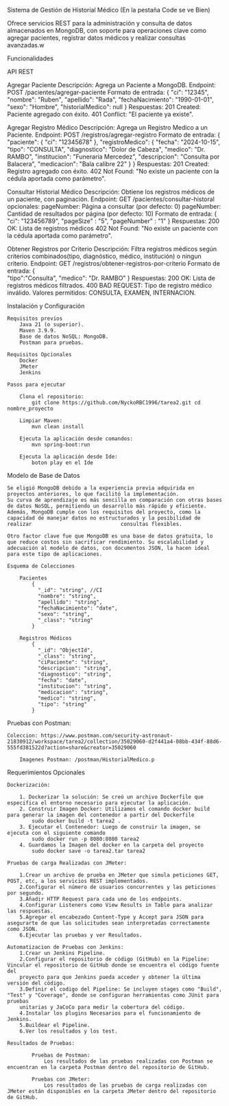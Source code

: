Sistema de Gestión de Historial Médico (En la pestaña Code se ve Bien)

Ofrece servicios REST para la administración y consulta de datos almacenados en MongoDB, con soporte para operaciones clave como agregar pacientes, registrar datos médicos y realizar consultas avanzadas.w

Funcionalidades

API REST

Agregar Paciente
    Descripción: Agrega un Paciente a MongoDB.
    Endpoint: POST /pacientes/agregar-paciente
    Formato de entrada:
        {
        "ci": "12345",
        "nombre": "Ruben",
        "apellido": "Rada",
        "fechaNacimiento": "1990-01-01",
        "sexo": "Hombre",
        "historialMedico": null
        }
    Respuestas:
        201 Created: Paciente agregado con éxito.
        401 Conflict: "El paciente ya existe".

Agregar Registro Médico
    Descripción: Agrega un Registro Medico a un Paciente.
    Endpoint: POST /registros/agregar-registro
    Formato de entrada:
        {
            "paciente": {
            "ci": "12345678"
            },
            "registroMedico": {
                "fecha": "2024-10-15",
                "tipo": "CONSULTA",
                "diagnostico": "Dolor de Cabeza",
                "medico": "Dr. RAMBO",
                "institucion": "Funeraria Mercedez",
                "descripcion": "Consulta por Balacera",
                "medicacion": "Bala calibre 22"
            }
        }
    Respuestas:
        201 Created: Registro agregado con éxito.
        402 Not Found: "No existe un paciente con la cédula aportada como parámetro".
    
Consultar Historial Médico
    Descripción: Obtiene los registros médicos de un paciente, con paginación.
    Endpoint: GET /pacientes/consultar-historal 
    opcionales: pageNumber: Página a consultar (por defecto: 0)
                pageNumber: Cantidad de resultados por página (por defecto: 10)
    Formato de entrada:
        {
            "ci": "123456789",
            "pageSize" : "5",
            "pageNumber" : "1"
        }
    Respuestas:
        200 OK: Lista de registros médicos
        402 Not Found: "No existe un paciente con la cédula aportada como parámetro".
    
Obtener Registros por Criterio
    Descripción: Filtra registros médicos según criterios combinados(tipo, diagnóstico, médico, institución) o ningun criterio.
    Endpoint: GET /registros/obtener-registros-por-criterio
    Formato de entrada:
        {   
            "tipo":"Consulta",
            "medico": "Dr. RAMBO"
        }
    Respuestas:
        200 OK: Lista de registros médicos filtrados.
        400 BAD REQUEST: Tipo de registro médico inválido. Valores permitidos: CONSULTA, EXAMEN, INTERNACION.
        
Instalación y Configuración

    Requisitos previos
        Java 21 (o superior).
        Maven 3.9.9.
        Base de datos NoSQL: MongoDB.
        Postman para pruebas.

    Requisitos Opcionales
        Docker
        JMeter
        Jenkins
        
    Pasos para ejecutar
    
        Clona el repositorio:
            git clone https://github.com/NyckoRBC1996/tarea2.git cd nombre_proyecto

        Limpiar Maven:
            mvn clean install
        
        Ejecuta la aplicación desde comandos:
            mvn spring-boot:run

        Ejecuta la aplicación desde Ide:
            boton play en el Ide
        
Modelo de Base de Datos
        
    Se eligió MongoDB debido a la experiencia previa adquirida en proyectos anteriores, lo que facilitó la implementación.
    Su curva de aprendizaje es más sencilla en comparación con otras bases de datos NoSQL, permitiendo un desarrollo más rápido y eficiente. 
    Además, MongoDB cumple con los requisitos del proyecto, como la capacidad de manejar datos no estructurados y la posibilidad de realizar                             consultas flexibles.

    Otro factor clave fue que MongoDB es una base de datos gratuita, lo que reduce costos sin sacrificar rendimiento. Su escalabilidad y 
    adecuación al modelo de datos, con documentos JSON, la hacen ideal para este tipo de aplicaciones.
        
    Esquema de Colecciones
    
        Pacientes
            {
              "_id": "string", //CI
              "nombre": "string",
              "apellido": "string",
              "fechaNacimiento": "date",
              "sexo": "string",
              "_class": "string"
            }
            
        Registros Médicos
            {
              "_id": "ObjectId",
              "_class": "string",
              "ciPaciente": "string",
              "descripcion": "string",
              "diagnostico": "string",
              "fecha": "date",
              "institucion": "string",
              "medicacion": "string",
              "medico": "string",
              "tipo": "string"
            }
                
Pruebas con Postman:
                
    Coleccion: https://www.postman.com/security-astronaut-21830912/workspace/tarea2/collection/35029060-d2f441a4-08bb-434f-88d6-555fd381522d?action=share&creator=35029060
                    
        Imagenes Postman: /postman/HistorialMedico.p
                    
Requerimientos Opcionales
            
    Dockerización:

        1. Dockerizar la solución: Se creó un archivo Dockerfile que especifica el entorno necesario para ejecutar la aplicación.
        2. Construir Imagen Docker: Utilizamos el comando docker build para generar la imagen del contenedor a partir del Dockerfile
            sudo docker build -t tarea2 .
        3. Ejecutar el Contenedor: Luego de construir la imagen, se ejecuta con el siguiente comando
            sudo docker run -p 8080:8080 tarea2
        4. Guardamos la Imagen del docker en la carpeta del proyecto
            sudo docker save -o tarea2.tar tarea2

    Pruebas de carga Realizadas con JMeter:
        
        1.Crear un archivo de prueba en JMeter que simula peticiones GET, POST, etc, a los servicios REST implementados.
        2.Configurar el número de usuarios concurrentes y las peticiones por segundo.
        3.Añadir HTTP Request para cada uno de los endpoints.
        4.Configurar Listeners como View Results in Table para analizar las respuestas.
        5.Agregar el encabezado Content-Type y Accept para JSON para asegurarte de que las solicitudes sean interpretadas correctamente como JSON.
        6.Ejecutar las pruebas y ver Resultados.

    Automatizacion de Pruebas con Jenkins:
        1.Crear un Jenkins Pipeline.
        2.Configurar el repositorio de código (GitHub) en la Pipeline: Vincular el repositorio de GitHub donde se encuentra el código fuente del
        proyecto para que Jenkins pueda acceder y obtener la última versión del código.
        3.Definir el codigo del Pipeline: Se incluyen stages como "Build", "Test" y "Coverage", donde se configuran herramientas como JUnit para pruebas
        unitarias y JaCoCo para medir la cobertura del código.
        4.Instalar los plugins Necesarios para el funcionamiento de Jenkins.
        5.Buildear el Pipeline.
        6.Ver los resultados y los test.

    Resultados de Pruebas:      
            
            Pruebas de Postman:     
                Los resultados de las pruebas realizadas con Postman se encuentran en la carpeta Postman dentro del repositorio de GitHub.      
            
            Pruebas con JMeter:     
                Los resultados de las pruebas de carga realizadas con JMeter están disponibles en la carpeta JMeter dentro del repositorio de GitHub.
